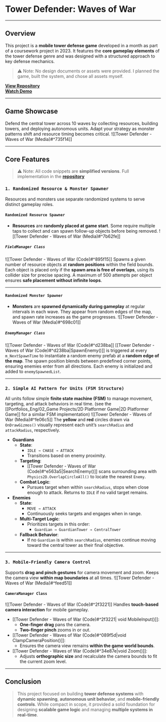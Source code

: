 # **Tower Defender: Waves of War**
---
## **Overview**
This project is a **mobile tower defense game** developed in a month as part of a coursework project in 2023. It features the **core gameplay elements** of the tower defense genre and was designed with a structured approach to key defense mechanics.

> ⚠️ Note: No design documents or assets were provided. I planned the game, built the system, and chose all assets myself.

[**View Repository**](https://github.com/Woo95/Unity_Mobile_Game_Woo)<br/>[**Watch Demo**](https://youtu.be/sOtYVJ6maYU)

---
## **Game Showcase**
Defend the central tower across 10 waves by collecting resources, building towers, and deploying autonomous units. Adapt your strategy as monster patterns shift and resource timing becomes critical.
![[Tower Defender - Waves of War (Media)#^735f14]]

---
## **Core Features**
> ⚠️ Note: All code snippets are **simplified versions**. Full implementation in the [**repository**](https://github.com/Woo95/Unity_Mobile_Game_Woo)
### `1. Randomized Resource & Monster Spawner`
Resources and monsters use separate randomized systems to serve distinct gameplay roles.
#### `Randomized Resource Spawner`
- **Resources** are **randomly placed at game start**. Some require multiple taps to collect and can spawn follow-up objects before being removed.
![[Tower Defender - Waves of War (Media)#^7b62fe]]
##### `FieldManager Class`
![[Tower Defender - Waves of War (Code)#^895f15]]
Spawns a given number of resource objects at **random positions** within the field bounds. Each object is placed only if the **spawn area is free of overlaps**, using its collider size for precise spacing. A maximum of 500 attempts per object ensures **safe placement without infinite loops**.

---
#### `Randomized Monster Spawner`
- **Monsters** are **spawned dynamically during gameplay** at regular intervals in each wave. They appear from random edges of the map, and spawn rate increases as the game progresses.
![[Tower Defender - Waves of War (Media)#^698c01]]
##### `EnemyManager Class`
![[Tower Defender - Waves of War (Code)#^d238ba]]
[[Tower Defender - Waves of War (Code)#^d238ba|SpawnEnemy()]] is triggered at every `m_NextSpawnTime` to instantiate a random enemy prefab at a **random edge of the map**. The spawn position blends between predefined corner points, ensuring enemies enter from all directions. Each enemy is initialized and added to `enemySpawnedList`.

---
### `2. Simple AI Pattern for Units (FSM Structure)`
All units follow simple **finite state machine (FSM)** to manage movement, targeting, and attack behaviors in real time. (see the [[Portfolios_Eng/02_Game Projects/2D Platformer Game|2D Platformer Game]] for a similar FSM implementation)
![[Tower Defender - Waves of War (Media)#^fe06c5]]
The **yellow** and **red** circles drawn via `OnDrawGizmos()` visually represent each unit’s `searchRadius` and `attackRadius`, respectively.
- **Guardians**
    - **State**:
        - `IDLE → CHASE → ATTACK`
        - Transitions based on enemy proximity.
    - **Targeting**:
        - [[Tower Defender - Waves of War (Code)#^e563a5|SearchEnemy()]] scans surrounding area with `Physics2D.OverlapCircleAll()` to locate the nearest `Enemy`.
    - **Combat Logic**:
        - Pursues target when within `searchRadius`, stops when close enough to attack. Returns to `IDLE` if no valid target remains.
- **Enemies**
    - **State**:
        - `MOVE → ATTACK`
        - Continuously seeks targets and engages when in range.
    - **Multi-Target Logic**:
        - Prioritizes targets in this order: 
	        - `Guardian → GuardianTower → CentralTower`
    - **Fallback Behavior**:
        - If no `Guardian` is within `searchRadius`, enemies continue moving toward the central tower as their final objective.
---
### `3. Mobile-Friendly Camera Control`
Supports **drag and pinch gestures** for camera movement and zoom. Keeps the camera view **within map boundaries** at all times.
![[Tower Defender - Waves of War (Media)#^feed51]]
#### `CameraManager Class`

![[Tower Defender - Waves of War (Code)#^2f3221]]
Handles **touch-based camera interaction** for mobile gameplay.
- [[Tower Defender - Waves of War (Code)#^2f3221| void MobileInput()]]:
    - **One-finger drag** pans the camera.
    - **Two-finger pinch** zooms in or out.
- [[Tower Defender - Waves of War (Code)#^089f5d|void ClampCameraPosition()]]:
    - Ensures the camera view remains **within the game world bounds**.
- [[Tower Defender - Waves of War (Code)#^34e87e|void Zoom()]]:
	- Adjusts **orthographic size** and recalculate the camera bounds to fit the current zoom level.

---
## **Conclusion**
> This project focused on building **tower defense systems** with **dynamic spawning**, **autonomous unit behavior**, and **mobile-friendly controls**. While compact in scope, it provided a solid foundation for designing **scalable game logic** and managing **multiple systems in real-time**.